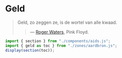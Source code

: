 # Geld
> Geld, zo zeggen ze, is de wortel van alle kwaad.
> > — [Roger Waters](https://en.wikipedia.org/wiki/Money_(Pink_Floyd_song)), Pink Floyd.
~~~js
import { section } from "./components/aids.js";
import { geld as toc } from "./zones/aardbron.js";
display(section(toc));
~~~